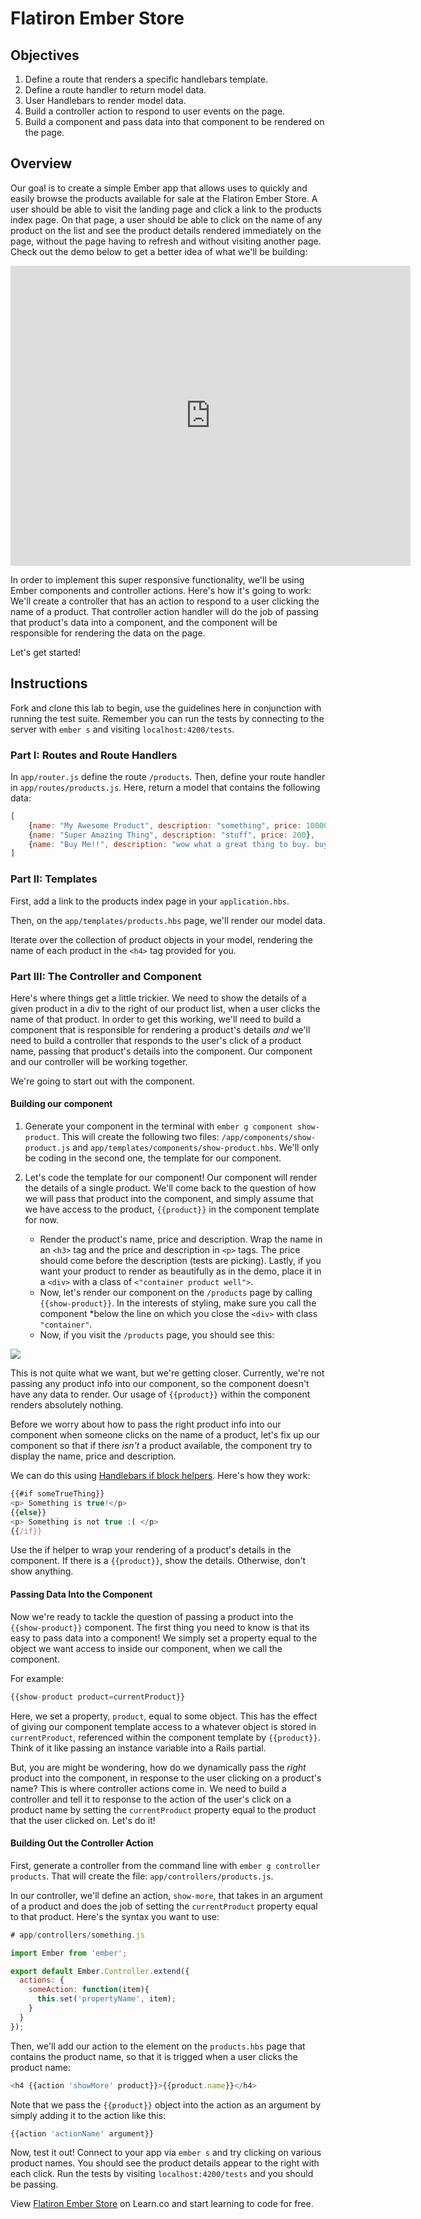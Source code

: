 # Flatiron Ember Store

## Objectives

1. Define a route that renders a specific handlebars template. 
2. Define a route handler to return model data. 
3. User Handlebars to render model data.
4. Build a controller action to respond to user events on the page. 
5. Build a component and pass data into that component to be rendered on the page. 

## Overview

Our goal is to create a simple Ember app that allows uses to quickly and easily browse the products available for sale at the Flatiron Ember Store. A user should be able to visit the landing page and click a link to the products index page. On that page, a user should be able to click on the name of any product on the list and see the product details rendered immediately on the page, without the page having to refresh and without visiting another page. Check out the demo below to get a better idea of what we'll be building:

<iframe width="640" height="480" src="https://www.youtube.com/embed/oI9zoqLBKjc" frameborder="0" allowfullscreen></iframe>

In order to implement this super responsive functionality, we'll be using Ember components and controller actions. Here's how it's going to work: We'll create a controller that has an action to respond to a user clicking the name of a product. That controller action handler will do the job of passing that product's data into a component, and the component will be responsible for rendering the data on the page. 

Let's get started!

## Instructions

Fork and clone this lab to begin, use the guidelines here in conjunction with running the test suite. Remember you can run the tests by connecting to the server with `ember s` and visiting `localhost:4200/tests`. 

### Part I: Routes and Route Handlers

In `app/router.js` define the route `/products`. Then, define your route handler in `app/routes/products.js`. Here, return a model that contains the following data:

```javascript
[
    {name: "My Awesome Product", description: "something", price: 10000}, 
    {name: "Super Amazing Thing", description: "stuff", price: 200},
    {name: "Buy Me!!", description: "wow what a great thing to buy. buy this thing!", price: 525}
]
```

### Part II: Templates

First, add a link to the products index page in your `application.hbs`. 

Then, on the `app/templates/products.hbs` page, we'll render our model data. 

Iterate over the collection of product objects in your model, rendering the name of each product in the `<h4>` tag provided for you. 

### Part III: The Controller and Component

Here's where things get a little trickier. We need to show the details of a given product in a div to the right of our product list, when a user clicks the name of that product. In order to get this working, we'll need to build a component that is responsible for rendering a product's details *and* we'll need to build a controller that responds to the user's click of a product name, passing that product's details into the component. Our component and our controller will be working together. 

We're going to start out with the component. 

#### Building our component

1. Generate your component in the terminal with `ember g component show-product`. This will create the following two files: `/app/components/show-product.js` and `app/templates/components/show-product.hbs`. We'll only be coding in the second one, the template for our component. 
2. Let's code the template for our component! Our component will render the details of a single product. We'll come back to the question of how we will pass that product into the component, and simply assume that we have access to the product, `{{product}}` in the component template for now. 

    * Render the product's name, price and description. Wrap the name in an `<h3>` tag and the price and description in `<p>` tags. The price should come before the description (tests are picking). Lastly, if you want your product to render as beautifully as in the demo, place it in a `<div>` with a class of `<"container product well">`. 
    * Now, let's render our component on the `/products` page by calling `{{show-product}}`. In the interests of styling, make sure you call the component *below the line on which you close the `<div>` with class `"container"`. 
    * Now, if you visit the `/products` page, you should see this:

![](http://readme-pics.s3.amazonaws.com/%20ember-component-pic-1.png)

This is not quite what we want, but we're getting closer. Currently, we're not passing any product info into our component, so the component doesn't have any data to render. Our usage of `{{product}}` within the component renders absolutely nothing. 

Before we worry about how to pass the right product info into our component when someone clicks on the name of a product, let's fix up our component so that if there *isn't* a product available, the component try to display the name, price and description. 

We can do this using [Handlebars if block helpers](http://handlebarsjs.com/builtin_helpers.html). Here's how they work: 

```javascript
{{#if someTrueThing}}
<p> Something is true!</p>
{{else}}
<p> Something is not true :( </p>
{{/if}}
```

Use the if helper to wrap your rendering of a product's details in the component. If there is a `{{product}}`, show the details. Otherwise, don't show anything. 

#### Passing Data Into the Component

Now we're ready to tackle the question of passing a product into the `{{show-product}}` component. The first thing you need to know is that its easy to pass data into a component! We simply set a property equal to the object we want access to inside our component, when we call the component. 

For example:

```javascript
{{show-product product=currentProduct}}
```

Here, we set a property, `product`, equal to some object. This has the effect of giving our component template access to a whatever object is stored in `currentProduct`, referenced within the component template by `{{product}}`. Think of it like passing an instance variable into a Rails partial. 

But, you are might be wondering, how do we dynamically pass the *right* product into the component, in response to the user clicking on a product's name? This is where controller actions come in. We need to build a controller and tell it to response to the action of the user's click on a product name by setting the `currentProduct` property equal to the product that the user clicked on. Let's do it!

#### Building Out the Controller Action

First, generate a controller from the command line with `ember g controller products`. That will create the file: `app/controllers/products.js`. 

In our controller, we'll define an action, `show-more`, that takes in an argument of a product and does the job of setting the `currentProduct` property equal to that product. Here's the syntax you want to use:

```javascript
# app/controllers/something.js

import Ember from 'ember';

export default Ember.Controller.extend({
  actions: {
    someAction: function(item){
      this.set('propertyName', item);
    }
  }
});

```

Then, we'll add our action to the element on the `products.hbs` page that contains the product name, so that it is trigged when a user clicks the product name:

```javascript
<h4 {{action 'showMore' product}}>{{product.name}}</h4>
```

Note that we pass the `{{product}}` object into the action as an argument by simply adding it to the action like this:

```javascript
{{action 'actionName' argument}}
```

Now, test it out! Connect to your app via `ember s` and try clicking on various product names. You should see the product details appear to the right with each click. Run the tests by visiting `localhost:4200/tests` and you should be passing. 



















<p data-visibility='hidden'>View <a href='https://learn.co/lessons/flatiron-ember-store' title='Flatiron Ember Store'>Flatiron Ember Store</a> on Learn.co and start learning to code for free.</p>
